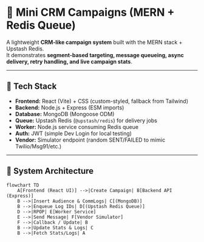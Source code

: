 # 📧 Mini CRM Campaigns (MERN + Redis Queue)

A lightweight **CRM-like campaign system** built with the MERN stack + Upstash Redis.  
It demonstrates **segment-based targeting, message queueing, async delivery, retry handling, and live campaign stats**.

---

## 🚀 Tech Stack

- **Frontend:** React (Vite) + CSS (custom-styled, fallback from Tailwind)  
- **Backend:** Node.js + Express (ESM imports)  
- **Database:** MongoDB (Mongoose ODM)  
- **Queue:** Upstash Redis (`@upstash/redis`) for delivery jobs  
- **Worker:** Node.js service consuming Redis queue  
- **Auth:** JWT (simple Dev Login for local testing)  
- **Vendor:** Simulator endpoint (random SENT/FAILED to mimic Twilio/Msg91/etc.)

---

## 🔄 System Architecture

```mermaid
flowchart TD
    A[Frontend (React UI)] -->|Create Campaign| B[Backend API (Express)]
    B -->|Insert Audience & CommLogs| C[(MongoDB)]
    B -->|Enqueue Log IDs| D[(Upstash Redis Queue)]
    D -->|RPOP| E[Worker Service]
    E -->|Send Message| F[Vendor Simulator]
    F -->|Callback / Update| B
    B -->|Update Stats & Logs| C
    B -->|Fetch Stats/Logs| A
